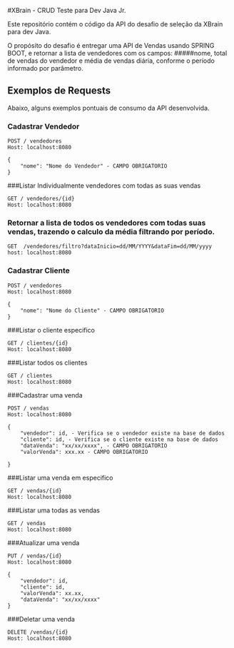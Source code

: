 #XBrain - CRUD Teste para Dev Java Jr.

Este repositório contém o código da API do desafio de seleção da XBrain para dev Java.

O propósito do desafio é entregar uma API de Vendas usando SPRING BOOT, e retornar a lista de vendedores com os campos:
#####nome, total de vendas do vendedor e média de vendas diária, conforme o período informado por parâmetro. 

## Exemplos de Requests

Abaixo, alguns exemplos pontuais de consumo da API desenvolvida.

### Cadastrar Vendedor

```
POST / vendedores
Host: localhost:8080

{
    "nome": "Nome do Vendedor" - CAMPO OBRIGATORIO
}

```

###Listar Individualmente vendedores com todas as suas vendas

```
GET / vendedores/{id}
Host: localhost:8080
```

### Retornar a lista de todos os vendedores com todas suas vendas, trazendo o calculo da média filtrando por período.

```
GET  /vendedores/filtro?dataInicio=dd/MM/YYYY&dataFim=dd/MM/yyyy
host: localhost:8080
```

### Cadastrar Cliente

```
POST / vendedores
Host: localhost:8080

{
    "nome": "Nome do Cliente" - CAMPO OBRIGATORIO
}

```

###Listar o cliente especifico

```
GET / clientes/{id}
Host: localhost:8080
```
###Listar todos os clientes

```
GET / clientes
Host: localhost:8080
```

###Cadastrar uma venda

```
POST / vendas
Host: localhost:8080

{
    "vendedor": id, - Verifica se o vendedor existe na base de dados
    "cliente": id, - Verifica se o cliente existe na base de dados
    "dataVenda": "xx/xx/xxxx", - CAMPO OBRIGATORIO
    "valorVenda": xxx.xx - CAMPO OBRIGATORIO

}
```
###Listar uma venda em especifico

```
GET / vendas/{id}
Host: localhost:8080
```

###Listar uma todas as vendas

```
GET / vendas
Host: localhost:8080
```
###Atualizar uma venda

```
PUT / vendas/{id}
Host: localhost:8080

{
    "vendedor": id,
    "cliente": id,
    "valorVenda": xx.xx,
    "dataVenda": "xx/xx/xxxx"
}
```
###Deletar uma venda

```
DELETE /vendas/{id}
Host: localhost:8080
```


